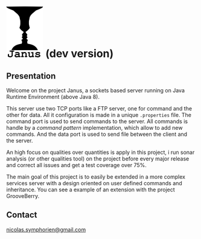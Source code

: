 # ![Janus Server](resources/janus-icon.png) (dev version)

## Presentation

Welcome on the project Janus, a sockets based server running on Java Runtime Environment (above Java 8).

This server use two TCP ports like a FTP server, one for command and the other for data. All it configuration
is made in a unique `.properties` file.
The command port is used to send commands to the server. All commands is handle by a *command pattern* implementation, 
which allow to add new commands. And the data port is used to send file between the client and the server.

An high focus on qualities over quantities is apply in this project, i run sonar analysis (or other qualities tool) on 
the project before every major release and correct all issues and get a test coverage over 75%. 

The main goal of this project is to easily be extended in a more complex services server with a design oriented on user
defined commands and inheritance.
You can see a example of an extension with the project GrooveBerry.

## Contact

[nicolas.symphorien@gmail.com](mailto:nicolas.symphorien@gmail.com)